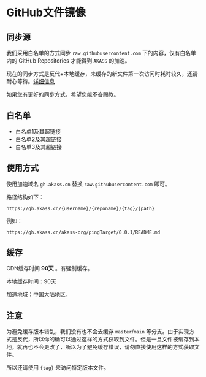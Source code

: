 # GitHub文件镜像

## 同步源

我们采用白名单的方式同步 `raw.githubusercontent.com` 下的内容，仅有白名单内的 GitHub Repositories 才能得到 `AKASS` 的加速。

现在的同步方式是反代+本地缓存，未缓存的新文件第一次访问时耗时较久，还请耐心等待。[详细信息](../img/info.png)

如果您有更好的同步方式，希望您能不吝赐教。

## 白名单

- 白名单1及其超链接
- 白名单2及其超链接
- 白名单3及其超链接

## 使用方式

使用加速域名 `gh.akass.cn` 替换 `raw.githubusercontent.com` 即可。

路径结构如下：
```
https://gh.akass.cn/{username}/{reponame}/{tag}/{path}
```

例如：
```
https://gh.akass.cn/akass-org/pingTarget/0.0.1/README.md
```

## 缓存

CDN缓存时间 **90天** 。有强制缓存。

本地缓存时间：90天

加速地域：中国大陆地区。

## 注意

为避免缓存版本错乱，我们没有也不会去缓存 `master`/`main` 等分支。由于实现方式是反代，所以你的确可以通过这样的方式获取到文件。但是一旦文件被缓存到本地，就再也不会更改了，所以为了避免缓存错误，请勿直接使用这样的方式获取文件。

所以还请使用 `{tag}` 来访问特定版本文件。